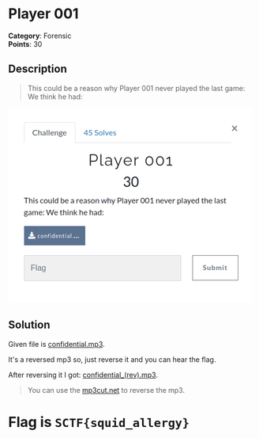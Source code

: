 # Player 001

**Category**: Forensic \
**Points**: 30

## Description

> This could be a reason why Player 001 never played the last game: We think he had:

![](que.png)
## Solution

Given file is [confidential.mp3](confidential.mp3).

It's a reversed mp3 so, just reverse it and you can hear the flag.

After reversing it I got: [confidential_(rev).mp3](confidential_(rev).mp3).

> You can use the [mp3cut.net](https://mp3cut.net/reverse-audio) to reverse the mp3.

# Flag is `SCTF{squid_allergy}`

